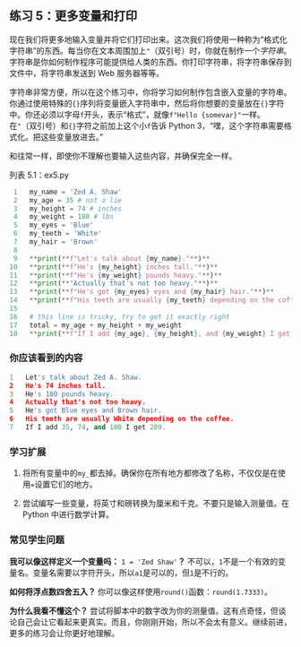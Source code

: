 ## 练习 5：更多变量和打印

现在我们将更多地输入变量并将它们打印出来。这次我们将使用一种称为“格式化字符串”的东西。每当你在文本周围加上`"`（双引号）时，你就在制作一个*字符串*。字符串是你如何制作程序可能提供给人类的东西。你打印字符串，将字符串保存到文件中，将字符串发送到 Web 服务器等等。

字符串非常方便，所以在这个练习中，你将学习如何制作包含嵌入变量的字符串。你通过使用特殊的`{}`序列将变量嵌入字符串中，然后将你想要的变量放在`{}`字符中。你还必须以字母`f`开头，表示“格式”，就像`f"Hello {somevar}"`一样。在`"`（双引号）和`{}`字符之前加上这个小`f`告诉 Python 3，“嘿，这个字符串需要格式化。把这些变量放进去。”

和往常一样，即使你不理解也要输入这些内容，并确保完全一样。

列表 5.1：ex5.py

```py
 1   my_name = 'Zed A. Shaw'
 2   my_age = 35 # not a lie
 3   my_height = 74 # inches
 4   my_weight = 180 # lbs
 5   my_eyes = 'Blue'
 6   my_teeth = 'White'
 7   my_hair = 'Brown'
 8
 9   **print(**f"Let's talk about {my_name}."**)**
10   **print(**f"He's {my_height} inches tall."**)**
11   **print(**f"He's {my_weight} pounds heavy."**)**
12   **print(**"Actually that's not too heavy."**)**
13   **print(**f"He's got {my_eyes} eyes and {my_hair} hair."**)**
14   **print(**f"His teeth are usually {my_teeth} depending on the coffee."**)**
15
16   # this line is tricky, try to get it exactly right
17   total = my_age + my_height + my_weight
18   **print(**f"If I add {my_age}, {my_height}, and {my_weight} I get {total}."**)**
```

### 你应该看到的内容

```py
1   Let's talk about Zed A. Shaw.
2   He's 74 inches tall.
3   He's 180 pounds heavy.
4   Actually that's not too heavy.
5   He's got Blue eyes and Brown hair.
6   His teeth are usually White depending on the coffee.
7   If I add 35, 74, and 180 I get 289.
```

### 学习扩展

1.  将所有变量中的`my_`都去掉。确保你在所有地方都修改了名称，不仅仅是在使用`=`设置它们的地方。

2.  尝试编写一些变量，将英寸和磅转换为厘米和千克。不要只是输入测量值。在 Python 中进行数学计算。

### 常见学生问题

**我可以像这样定义一个变量吗：** `1 = 'Zed Shaw'`**？** 不可以，`1`不是一个有效的变量名。变量名需要以字符开头，所以`a1`是可以的，但`1`是不行的。

**如何将浮点数四舍五入？** 你可以像这样使用`round()`函数：`round(1.7333)`。

**为什么我看不懂这个？** 尝试将脚本中的数字改为你的测量值。这有点奇怪，但谈论自己会让它看起来更真实。而且，你刚刚开始，所以不会太有意义。继续前进，更多的练习会让你更好地理解。
